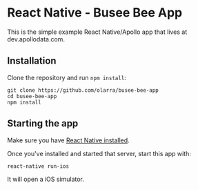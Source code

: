 # React Native - Busee Bee App

This is the simple example React Native/Apollo app that lives at dev.apollodata.com.

## Installation

Clone the repository and run `npm install`:

```
git clone https://github.com/olarra/busee-bee-app
cd busee-bee-app
npm install
```

## Starting the app

Make sure you have [React Native installed](https://facebook.github.io/react-native/docs/getting-started.html).

Once you've installed and started that server, start this app with:

```
react-native run-ios
```

It will open a iOS simulator.
